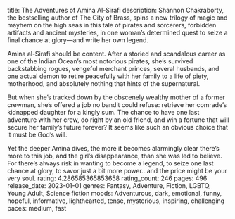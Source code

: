 title: The Adventures of Amina Al-Sirafi
description: Shannon Chakraborty, the bestselling author of The City of Brass, spins a new trilogy of magic and mayhem on the high seas in this tale of pirates and sorcerers, forbidden artifacts and ancient mysteries, in one woman’s determined quest to seize a final chance at glory—and write her own legend.

Amina al-Sirafi should be content. After a storied and scandalous career as one of the Indian Ocean’s most notorious pirates, she’s survived backstabbing rogues, vengeful merchant princes, several husbands, and one actual demon to retire peacefully with her family to a life of piety, motherhood, and absolutely nothing that hints of the supernatural.

But when she’s tracked down by the obscenely wealthy mother of a former crewman, she’s offered a job no bandit could refuse: retrieve her comrade’s kidnapped daughter for a kingly sum. The chance to have one last adventure with her crew, do right by an old friend, and win a fortune that will secure her family’s future forever? It seems like such an obvious choice that it must be God’s will.

Yet the deeper Amina dives, the more it becomes alarmingly clear there’s more to this job, and the girl’s disappearance, than she was led to believe. For there’s always risk in wanting to become a legend, to seize one last chance at glory, to savor just a bit more power…and the price might be your very soul.
rating: 4.286585365853658
rating_count: 246
pages: 496
release_date: 2023-01-01
genres: Fantasy, Adventure, Fiction, LGBTQ, Young Adult, Science fiction
moods: Adventurous, dark, emotional, funny, hopeful, informative, lighthearted, tense, mysterious, inspiring, challenging
paces: medium, fast
